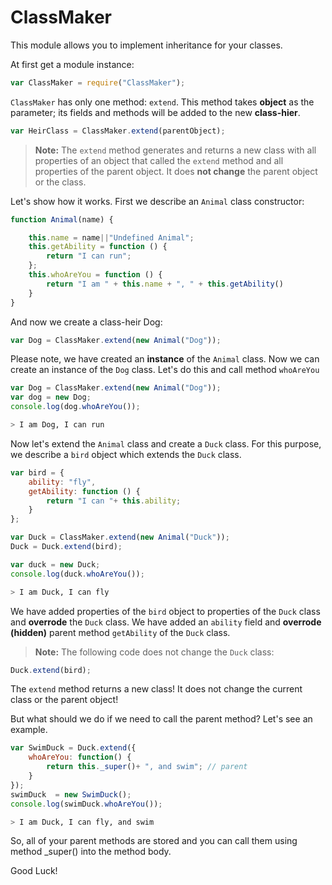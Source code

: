 # ClassMaker
This module allows you to implement inheritance for your classes.

At first get a module instance:

```javascript
var ClassMaker = require("ClassMaker");
```

`ClassMaker` has only one method: `extend`. This method takes **object** as the parameter; its fields and methods will be added to the new **class-hier**.

```javascript
var HeirClass = ClassMaker.extend(parentObject);
```

>**Note:** The `extend` method generates and returns a new class with all properties of an object that called the `extend` method and all properties of the parent object. It does **not change** the parent object or the class.

Let's show how it works.
First we describe an `Animal` class constructor:

```javascript
function Animal(name) {

    this.name = name||"Undefined Animal";
    this.getAbility = function () {
        return "I can run";
    };
    this.whoAreYou = function () {
        return "I am " + this.name + ", " + this.getAbility()
    }
}
```

And now we create a class-heir Dog:

```javascript
var Dog = ClassMaker.extend(new Animal("Dog"));
```

Please note, we have created an **instance** of the `Animal` class. Now we can create an instance of the `Dog` class. Let's do this and call method `whoAreYou`

```javascript
var Dog = ClassMaker.extend(new Animal("Dog"));
var dog = new Dog;
console.log(dog.whoAreYou());
```

```bash
> I am Dog, I can run
```

Now let's extend the `Animal` class and create a `Duck` class. For this purpose, we describe a `bird` object which extends the `Duck` class.

```javascript
var bird = {
    ability: "fly",
    getAbility: function () {
        return "I can "+ this.ability;
    }
};

var Duck = ClassMaker.extend(new Animal("Duck"));
Duck = Duck.extend(bird);

var duck = new Duck;
console.log(duck.whoAreYou());
```

```bash
> I am Duck, I can fly
```

We have added properties of the `bird` object to properties of the `Duck` class and **overrode** the `Duck` class.
We have added an `ability` field and **overrode (hidden)** parent method `getAbility` of the `Duck` class.

>**Note:** The following code does not change the `Duck` class:
 
```javascript
Duck.extend(bird);
```

The `extend` method returns a new class! It does not change the current class or the parent object!

But what should we do if we need to call the parent method? Let's see an example.

```javascript
var SwimDuck = Duck.extend({
    whoAreYou: function() {
        return this._super()+ ", and swim"; // parent
    }
});
swimDuck  = new SwimDuck();
console.log(swimDuck.whoAreYou());
```

```bash
> I am Duck, I can fly, and swim
```

So, all of your parent methods are stored and you can call them using method _super() into the method body.

Good Luck!
